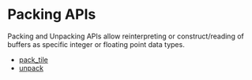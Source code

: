 # Packing APIs

Packing and Unpacking APIs allow reinterpreting or construct/reading of buffers as specific integer or floating point data types.

* [pack_tile](pack_tile.md)
* [unpack](unpack.md)
